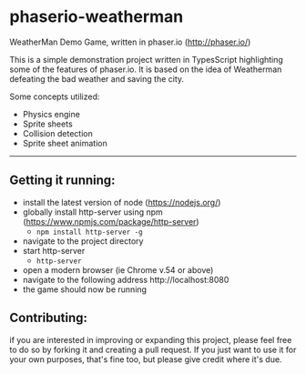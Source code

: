 # phaserio-weatherman
WeatherMan Demo Game, written in phaser.io (http://phaser.io/)

This is a simple demonstration project written in TypesScript highlighting some of the features of phaser.io. It is based on the idea of Weatherman defeating the bad weather and saving the city.

Some concepts utilized:

* Physics engine
* Sprite sheets
* Collision detection
* Sprite sheet animation

***

## Getting it running:

* install the latest version of node (https://nodejs.org/)
* globally install http-server using npm (https://www.npmjs.com/package/http-server)
  * `npm install http-server -g`
* navigate to the project directory
* start http-server
  * `http-server`
* open a modern browser (ie Chrome v.54 or above)
* navigate to the following address http://localhost:8080
* the game should now be running

## Contributing:

if you are interested in improving or expanding this project, please feel free to do so by forking it and creating a pull request. If you just want to use it for your own purposes, that's fine too, but please give credit where it's due. 
